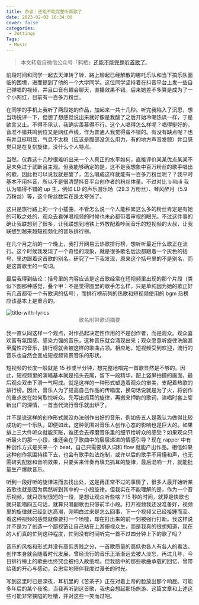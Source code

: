 ```yaml
---
title: 杂谈｜还能不能完整听首歌了
date: 2023-02-02 16:34:00
cover: false
categories:
 - Jottings
Tags:
 - Music
---
```


> 本文转载自微信公众号「鸦栖」[还能不能完整听首歌了](https://mp.weixin.qq.com/s/BZxDQ1-HWLvX9kD1AjlvqQ)。

前段时间和同学一起去天津转了转，路上聊起已经解散的哪吒乐队和当下搞乐队面临的困境，进而提到了他的一个大学同学。这位同学坚持着在抖音平台上发一些自己弹唱的视频，并且口音有趣会聊天，直播效果不错。后来她差不多算是成为了一个小网红，目前有一百多万粉丝。

在同学的手机上我听了两段她的作品，加起来一共十几秒。听完我陷入了沉思，想当场锐评一下，但想了想感觉说出来就好像是我酸了之后开始冷嘲热讽一样，于是欲言又止。不得不承认，我确实羡慕得不行。这个人唱得怎么样呢？唱得挺好的，音准不错共鸣到位又是网红声线，作为普通人我觉得蛮不错的。有没有缺点呢？也有并且挺明显，气息不太稳（应该是腹部没怎么用力，有的地方声音发颤）并且感觉只是在复刻旋律，没什么个人特点。

当然，仅靠这十几秒很难听出来一个人真正的水平如何，直接评价某某优点某某不足未免过于武断且主观。但我能够确定的是，这不是我想象中百万粉丝的歌手唱出的歌，因此也可以说我就是酸了，怎么唱成这样就能有一百多万粉丝呢？？我平时基本不用抖音，所以不是很清楚抖音平台创作者的粉丝体量。不过对比 bilibili 我认为唱得不错的 up 主，例如 LD 的声乐游乐场（29.3 万粉丝）、琴风醉月（5.9 万粉丝）等，这个粉丝数实在是太夸张了。

这只是旅行路上的一个小插曲，不管怎么说一个人能积累这么多的粉丝肯定是有她的可取之处的，观众去看弹唱视频的时候也未必都带着审视的眼光。不过这件事的确让我联想到了很多，让我联想到地铁上外放配着吵闹音乐的短视频的大叔，让我联想到越来越短视频化的音乐排行榜。

在几个月之前的一个晚上，我打开网易云热歌排行榜，想听听最近什么歌正在流行。这个时候我发现了一个奇怪的现象，就是很多歌名后边都跟着一个灰色的括号，里边跟着这首歌的别名。研究了一下我发现，原来这个括号里的不是别名，而是这首歌里的一句词。

最后我得到结论：括号里的内容应该是这首歌经常在短视频里出现的那个片段（类似下图那种感觉，叠个甲：不是觉得图里的歌手怎么样，只是单纯因为她的歌正好有几首都带一个有歌词的括号），而排行榜前列的热歌和短视频使用的 bgm 热榜应该基本上是重合的。

<img src="https://s1.ax1x.com/2023/04/18/p9ie4i9.md.jpg" alt="title-with-lyrics" style="max-width: 400px" />

<div style="color: #666666; text-align: center; margin: 0 0 16px;">歌名附带歌词摘要</div>

我一直认同这样一个观点，对作品起决定性作用的不是创作者，而是观众。观众喜欢富有氛围感、感染力强的音乐，这种音乐就会涌现出来；观众愿意听旋律洗脑甚至魔性的音乐，排行榜就会被这样的歌曲占领。相应地，短视频受到欢迎，流行的音乐也自然会变成短视频背景音乐的形状。

短视频的长度一般就是 15 秒或半分钟，想完整地唱完一首歌显然是不够的。因此，短视频里的演唱基本就是掐头去尾，留下一段精华，配上竖屏拍摄的画面，最后观众双击下滑一气呵成。就是这样的一种形式塑造着观众的审美，支配着热歌的排行榜。因此，音乐人为了提高自己作品的传唱度，换句话说就是为了火，将创作的重点放在如何取悦听众。先写出抓耳的旋律，再搬来押韵的歌词，演唱时套上崭新出厂的深情，一首当代流行音乐就出炉了。

并不是说这样的创作形式就没办法创作出好的音乐，例如告五人是我认为做得比较成功的一个乐队。即便如此，这种氛围对音乐人创作心态的影响也是巨大的。如果排上三大件听众就能买账，谁还会去琢磨音乐里的细节给听众的感受？如果观众只听最火的那一小段，谁还会在乎歌曲中的层层递进的情感引导？现在 rapper 中有种创作方式是买来一个 beat，自己只需要填入词和 flow 就能产出作品。相信如果这种创作氛围持续下去，也会有歌手如法炮制，或许以后的歌手不用懂和声，也无需研究配器和音响效果，只要买来伴奏再填充抓耳的旋律，最后混响一开，就能批量生产爆款音乐。

听到一段好听的旋律进而去找出处，这是再正常不过的事情了，很多人最开始听某首歌也就是因为偶然听到其中的一小段旋律。但我实在不能理解的是，作为一个音乐视频，就只录制很短的一段，是想让观众听些啥？15 秒的时间，就算是快歌也就只能唱四五句话，就算只唱副歌也只够前半小段。打开视频我还没准备好，视频里的旋律就已经到达高潮，刚明白过来是怎么回事，下一个视频又已经接踵而至。看这种视频的感觉就像要打一个喷嚏，却在打出来的前一刻被强行打断。我这样说并不是为了创造一个鄙视链让自己站在上游俯视众生，而是我真的很想知道，现在的人们真的忙到这种程度，忙到没有时间听完一首不过四分钟上下的歌了吗？

音乐的风格和形式并没有高低贵贱之分，一首歌质量的高低也各人有各人的看法。创作本身就会随着时代发展，曾经流行的音乐正渐渐远去被人淡忘，再过几年，今日排行榜上的歌曲也终究会被扫入故纸堆。但我脑中的那些歌曲承载的回忆、曾带给我的开心与感动，会忠实地陪伴我度过漫长的时光。

写到这里时已是深夜，耳机里的《苦茶子》正在对着上帝的脸放出那个响屁。可能多年后的某个夜晚，当我再听到这首歌，我也会想起那场旅游、这篇文章和上述这些可能非常狭隘的吐槽，并对这些一笑而过吧。